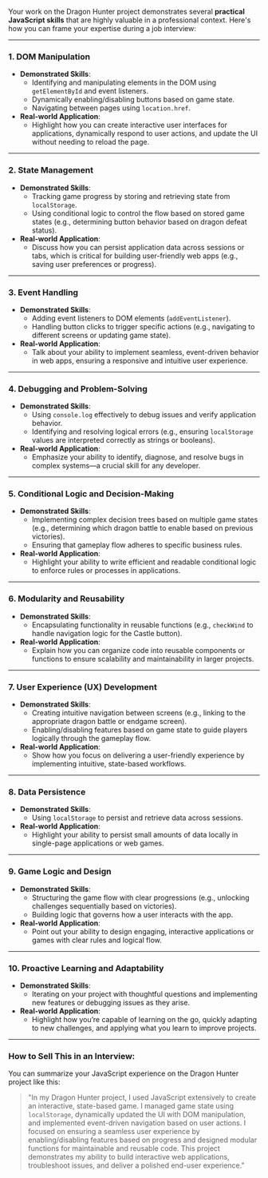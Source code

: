 Your work on the Dragon Hunter project demonstrates several **practical JavaScript skills** that are highly valuable in a professional context. Here's how you can frame your expertise during a job interview:

---

### **1. DOM Manipulation**
- **Demonstrated Skills**: 
  - Identifying and manipulating elements in the DOM using `getElementById` and event listeners.
  - Dynamically enabling/disabling buttons based on game state.
  - Navigating between pages using `location.href`.
- **Real-world Application**: 
  - Highlight how you can create interactive user interfaces for applications, dynamically respond to user actions, and update the UI without needing to reload the page.

---

### **2. State Management**
- **Demonstrated Skills**: 
  - Tracking game progress by storing and retrieving state from `localStorage`.
  - Using conditional logic to control the flow based on stored game states (e.g., determining button behavior based on dragon defeat status).
- **Real-world Application**: 
  - Discuss how you can persist application data across sessions or tabs, which is critical for building user-friendly web apps (e.g., saving user preferences or progress).

---

### **3. Event Handling**
- **Demonstrated Skills**: 
  - Adding event listeners to DOM elements (`addEventListener`).
  - Handling button clicks to trigger specific actions (e.g., navigating to different screens or updating game state).
- **Real-world Application**: 
  - Talk about your ability to implement seamless, event-driven behavior in web apps, ensuring a responsive and intuitive user experience.

---

### **4. Debugging and Problem-Solving**
- **Demonstrated Skills**: 
  - Using `console.log` effectively to debug issues and verify application behavior.
  - Identifying and resolving logical errors (e.g., ensuring `localStorage` values are interpreted correctly as strings or booleans).
- **Real-world Application**: 
  - Emphasize your ability to identify, diagnose, and resolve bugs in complex systems—a crucial skill for any developer.

---

### **5. Conditional Logic and Decision-Making**
- **Demonstrated Skills**: 
  - Implementing complex decision trees based on multiple game states (e.g., determining which dragon battle to enable based on previous victories).
  - Ensuring that gameplay flow adheres to specific business rules.
- **Real-world Application**: 
  - Highlight your ability to write efficient and readable conditional logic to enforce rules or processes in applications.

---

### **6. Modularity and Reusability**
- **Demonstrated Skills**: 
  - Encapsulating functionality in reusable functions (e.g., `checkWind` to handle navigation logic for the Castle button).
- **Real-world Application**: 
  - Explain how you can organize code into reusable components or functions to ensure scalability and maintainability in larger projects.

---

### **7. User Experience (UX) Development**
- **Demonstrated Skills**: 
  - Creating intuitive navigation between screens (e.g., linking to the appropriate dragon battle or endgame screen).
  - Enabling/disabling features based on game state to guide players logically through the gameplay flow.
- **Real-world Application**: 
  - Show how you focus on delivering a user-friendly experience by implementing intuitive, state-based workflows.

---

### **8. Data Persistence**
- **Demonstrated Skills**: 
  - Using `localStorage` to persist and retrieve data across sessions.
- **Real-world Application**: 
  - Highlight your ability to persist small amounts of data locally in single-page applications or web games.

---

### **9. Game Logic and Design**
- **Demonstrated Skills**: 
  - Structuring the game flow with clear progressions (e.g., unlocking challenges sequentially based on victories).
  - Building logic that governs how a user interacts with the app.
- **Real-world Application**: 
  - Point out your ability to design engaging, interactive applications or games with clear rules and logical flow.

---

### **10. Proactive Learning and Adaptability**
- **Demonstrated Skills**: 
  - Iterating on your project with thoughtful questions and implementing new features or debugging issues as they arise.
- **Real-world Application**: 
  - Highlight how you’re capable of learning on the go, quickly adapting to new challenges, and applying what you learn to improve projects.

---

### How to Sell This in an Interview:
You can summarize your JavaScript experience on the Dragon Hunter project like this:

> "In my Dragon Hunter project, I used JavaScript extensively to create an interactive, state-based game. I managed game state using `localStorage`, dynamically updated the UI with DOM manipulation, and implemented event-driven navigation based on user actions. I focused on ensuring a seamless user experience by enabling/disabling features based on progress and designed modular functions for maintainable and reusable code. This project demonstrates my ability to build interactive web applications, troubleshoot issues, and deliver a polished end-user experience."

